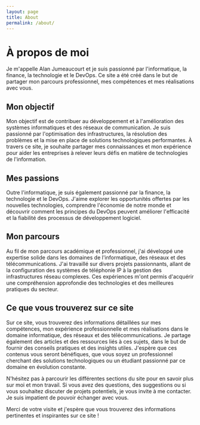 ```yaml
---
layout: page
title: About
permalink: /about/
---
```


# À propos de moi

Je m'appelle Alan Jumeaucourt et je suis passionné par l'informatique, la finance, la technologie et le DevOps. Ce site a été créé dans le but de partager mon parcours professionnel, mes compétences et mes réalisations avec vous.

## Mon objectif

Mon objectif est de contribuer au développement et à l'amélioration des systèmes informatiques et des réseaux de communication. Je suis passionné par l'optimisation des infrastructures, la résolution des problèmes et la mise en place de solutions technologiques performantes. À travers ce site, je souhaite partager mes connaissances et mon expérience pour aider les entreprises à relever leurs défis en matière de technologies de l'information.

## Mes passions

Outre l'informatique, je suis également passionné par la finance, la technologie et le DevOps. J'aime explorer les opportunités offertes par les nouvelles technologies, comprendre l'économie de notre monde et découvrir comment les principes du DevOps peuvent améliorer l'efficacité et la fiabilité des processus de développement logiciel.

## Mon parcours

Au fil de mon parcours académique et professionnel, j'ai développé une expertise solide dans les domaines de l'informatique, des réseaux et des télécommunications. J'ai travaillé sur divers projets passionnants, allant de la configuration des systèmes de téléphonie IP à la gestion des infrastructures réseau complexes. Ces expériences m'ont permis d'acquérir une compréhension approfondie des technologies et des meilleures pratiques du secteur.

## Ce que vous trouverez sur ce site

Sur ce site, vous trouverez des informations détaillées sur mes compétences, mon expérience professionnelle et mes réalisations dans le domaine informatique, des réseaux et des télécommunications. Je partage également des articles et des ressources liés à ces sujets, dans le but de fournir des conseils pratiques et des insights utiles. J'espère que ces contenus vous seront bénéfiques, que vous soyez un professionnel cherchant des solutions technologiques ou un étudiant passionné par ce domaine en évolution constante.

N'hésitez pas à parcourir les différentes sections du site pour en savoir plus sur moi et mon travail. Si vous avez des questions, des suggestions ou si vous souhaitez discuter de projets potentiels, je vous invite à me contacter. Je suis impatient de pouvoir échanger avec vous.

Merci de votre visite et j'espère que vous trouverez des informations pertinentes et inspirantes sur ce site !